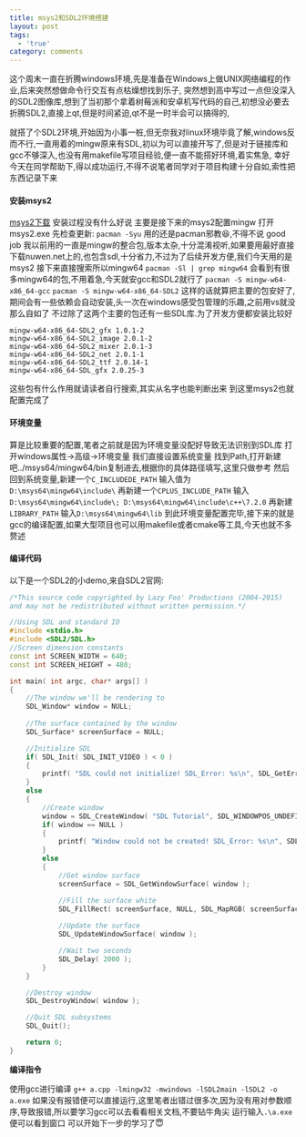 ```yaml
---
title: msys2和SDL2环境搭建
layout: post
tags:
  - 'true'
category: comments
---
```

这个周末一直在折腾windows环境,先是准备在Windows上做UNIX网络编程的作业,后来突然想做命令行交互有点枯燥想找到乐子,
突然想到高中写过一点但没深入的SDL2图像库,想到了当初那个拿着树莓派和安卓机写代码的自己,初想没必要去折腾SDL2,直接上qt,但是时间紧迫,qt不是一时半会可以搞得的,

就搭了个SDL2环境,开始因为小事一桩,但无奈我对linux环境毕竟了解,windows反而不行,一直用着的mingw原来有SDL,初以为可以直接开写了,但是对于链接库和gcc不够深入,也没有用makefile写项目经验,便一直不能搭好环境,着实焦急,
幸好今天在同学帮助下,得以成功运行,不得不说笔者同学对于项目构建十分自如,索性把东西记录下来

#### 安装msys2 ####

[msys2下载](http://www.msys2.org/ "msys2下载")
安装过程没有什么好说
主要是接下来的msys2配置mingw
打开msys2.exe
先检查更新:
`pacman -Syu`
用的还是pacman邪教:laughing:,不得不说 good job
我以前用的一直是mingw的整合包,版本太杂,十分混淆视听,如果要用最好直接下载nuwen.net上的,也包含sdl,十分省力,不过为了后续开发方便,我们今天用的是msys2
接下来直接搜索所以mingw64
`pacman -Sl | grep mingw64`
会看到有很多mingw64的包,不用着急,今天就安gcc和SDL2就行了
`pacman -S mingw-w64-x86_64-gcc`
`pacman -S mingw-w64-x86_64-SDL2`
这样的话就算把主要的包安好了,期间会有一些依赖会自动安装,头一次在windows感受包管理的乐趣,之前用vs就没那么自如了
不过除了这两个主要的包还有一些SDL库.为了开发方便都安装比较好
```
mingw-w64-x86_64-SDL2_gfx 1.0.1-2
mingw-w64-x86_64-SDL2_image 2.0.1-2 
mingw-w64-x86_64-SDL2_mixer 2.0.1-3
mingw-w64-x86_64-SDL2_net 2.0.1-1
mingw-w64-x86_64-SDL2_ttf 2.0.14-1 
mingw-w64-x86_64-SDL_gfx 2.0.25-3

```
这些包有什么作用就请读者自行搜索,其实从名字也能判断出来
到这里msys2也就配置完成了

#### 环境变量 ####

算是比较重要的配置,笔者之前就是因为环境变量没配好导致无法识别到SDL库
打开windows属性->高级->环境变量
我们直接设置系统变量
找到Path,打开新建吧../msys64/mingw64/bin复制进去,根据你的具体路径填写,这里只做参考
然后回到系统变量,新建一个`C_INCLUDEDE_PATH`
输入值为`D:\msys64\mingw64\include\`
再新建一个`CPLUS_INCLUDE_PATH`
输入`D:\msys64\mingw64\include\; D:\msys64\mingw64\include\c++\7.2.0`
再新建`LIBRARY_PATH`
输入`D:\msys64\mingw64\lib`
到此环境变量配置完毕,接下来的就是gcc的编译配置,如果大型项目也可以用makefile或者cmake等工具,今天也就不多赘述

#### 编译代码 ####

以下是一个SDL2的小demo,来自SDL2官网:
```cpp
/*This source code copyrighted by Lazy Foo' Productions (2004-2015)
and may not be redistributed without written permission.*/

//Using SDL and standard IO
#include <stdio.h>
#include <SDL2/SDL.h>
//Screen dimension constants
const int SCREEN_WIDTH = 640;
const int SCREEN_HEIGHT = 480;

int main( int argc, char* args[] )
{
	//The window we'll be rendering to
	SDL_Window* window = NULL;
	
	//The surface contained by the window
	SDL_Surface* screenSurface = NULL;

	//Initialize SDL
	if( SDL_Init( SDL_INIT_VIDEO ) < 0 )
	{
		printf( "SDL could not initialize! SDL_Error: %s\n", SDL_GetError() );
	}
	else
	{
		//Create window
		window = SDL_CreateWindow( "SDL Tutorial", SDL_WINDOWPOS_UNDEFINED, SDL_WINDOWPOS_UNDEFINED, SCREEN_WIDTH, SCREEN_HEIGHT, SDL_WINDOW_SHOWN );
		if( window == NULL )
		{
			printf( "Window could not be created! SDL_Error: %s\n", SDL_GetError() );
		}
		else
		{
			//Get window surface
			screenSurface = SDL_GetWindowSurface( window );

			//Fill the surface white
			SDL_FillRect( screenSurface, NULL, SDL_MapRGB( screenSurface->format, 0xFF, 0xFF, 0xFF ) );
			
			//Update the surface
			SDL_UpdateWindowSurface( window );

			//Wait two seconds
			SDL_Delay( 2000 );
		}
	}

	//Destroy window
	SDL_DestroyWindow( window );

	//Quit SDL subsystems
	SDL_Quit();

	return 0;
}
```

**编译指令**

使用gcc进行编译
`g++ a.cpp -lmingw32 -mwindows -lSDL2main -lSDL2 -o a.exe`
如果没有报错便可以直接运行,这里笔者出错过很多次,因为没有用对参数顺序,导致报错,所以要学习gcc可以去看看相关文档,不要钻牛角尖
运行输入`.\a.exe`
便可以看到窗口
可以开始下一步的学习了:innocent:
